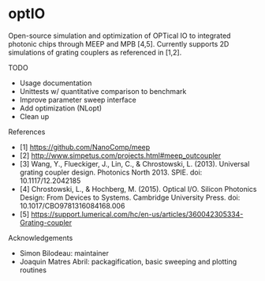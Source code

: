 # optIO

Open-source simulation and optimization of OPTical IO to integrated photonic chips through MEEP and MPB [4,5]. Currently supports 2D simulations of grating couplers as referenced in [1,2].

TODO

* Usage documentation
* Unittests w/ quantitative comparison to benchmark
* Improve parameter sweep interface
* Add optimization (NLopt)
* Clean up

References

- [1] https://github.com/NanoComp/meep
- [2] http://www.simpetus.com/projects.html#meep_outcoupler
- [3] Wang, Y., Flueckiger, J., Lin, C., & Chrostowski, L. (2013). Universal grating coupler design. Photonics North 2013. SPIE. doi: 10.1117/12.2042185
- [4] Chrostowski, L., & Hochberg, M. (2015). Optical I/O. Silicon Photonics Design: From Devices to Systems. Cambridge University Press. doi: 10.1017/CBO9781316084168.006
- [5] https://support.lumerical.com/hc/en-us/articles/360042305334-Grating-coupler

Acknowledgements

* Simon Bilodeau: maintainer
* Joaquin Matres Abril: packagification, basic sweeping and plotting routines
